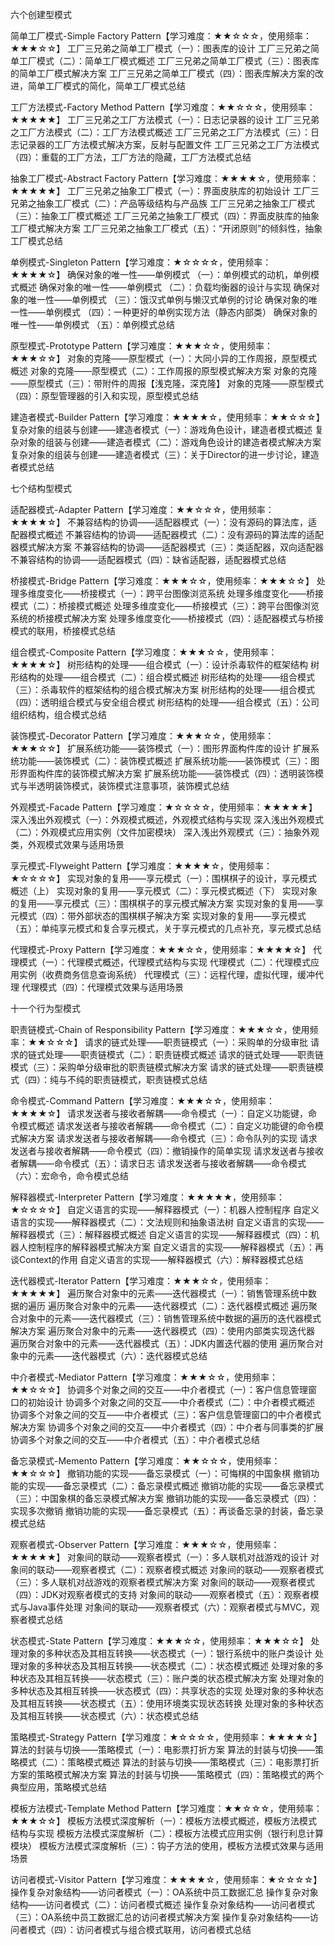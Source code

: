 六个创建型模式
 
简单工厂模式-Simple Factory Pattern【学习难度：★★☆☆☆，使用频率：★★★☆☆】
工厂三兄弟之简单工厂模式（一）：图表库的设计
工厂三兄弟之简单工厂模式（二）：简单工厂模式概述
工厂三兄弟之简单工厂模式（三）：图表库的简单工厂模式解决方案
工厂三兄弟之简单工厂模式（四）：图表库解决方案的改进，简单工厂模式的简化，简单工厂模式总结
 
工厂方法模式-Factory Method Pattern【学习难度：★★☆☆☆，使用频率：★★★★★】
工厂三兄弟之工厂方法模式（一）：日志记录器的设计
工厂三兄弟之工厂方法模式（二）：工厂方法模式概述
工厂三兄弟之工厂方法模式（三）：日志记录器的工厂方法模式解决方案，反射与配置文件
工厂三兄弟之工厂方法模式（四）：重载的工厂方法，工厂方法的隐藏，工厂方法模式总结
 
抽象工厂模式-Abstract  Factory Pattern【学习难度：★★★★☆，使用频率：★★★★★】
工厂三兄弟之抽象工厂模式（一）：界面皮肤库的初始设计
工厂三兄弟之抽象工厂模式（二）：产品等级结构与产品族
工厂三兄弟之抽象工厂模式（三）：抽象工厂模式概述
工厂三兄弟之抽象工厂模式（四）：界面皮肤库的抽象工厂模式解决方案
工厂三兄弟之抽象工厂模式（五）：“开闭原则”的倾斜性，抽象工厂模式总结
 
单例模式-Singleton Pattern【学习难度：★☆☆☆☆，使用频率：★★★★☆】
确保对象的唯一性——单例模式 （一）：单例模式的动机，单例模式概述
确保对象的唯一性——单例模式 （二）：负载均衡器的设计与实现
确保对象的唯一性——单例模式 （三）：饿汉式单例与懒汉式单例的讨论
确保对象的唯一性——单例模式 （四）：一种更好的单例实现方法（静态内部类）
确保对象的唯一性——单例模式 （五）：单例模式总结
 
原型模式-Prototype Pattern【学习难度：★★★☆☆，使用频率：★★★☆☆】
对象的克隆——原型模式（一）：大同小异的工作周报，原型模式概述
对象的克隆——原型模式（二）：工作周报的原型模式解决方案
对象的克隆——原型模式（三）：带附件的周报【浅克隆，深克隆】
对象的克隆——原型模式（四）：原型管理器的引入和实现，原型模式总结
 
建造者模式-Builder Pattern【学习难度：★★★★☆，使用频率：★★☆☆☆】
复杂对象的组装与创建——建造者模式（一）：游戏角色设计，建造者模式概述
复杂对象的组装与创建——建造者模式（二）：游戏角色设计的建造者模式解决方案
复杂对象的组装与创建——建造者模式（三）：关于Director的进一步讨论，建造者模式总结
 
七个结构型模式
 
适配器模式-Adapter Pattern【学习难度：★★☆☆☆，使用频率：★★★★☆】
不兼容结构的协调——适配器模式（一）：没有源码的算法库，适配器模式概述
不兼容结构的协调——适配器模式（二）：没有源码的算法库的适配器模式解决方案
不兼容结构的协调——适配器模式（三）：类适配器，双向适配器
不兼容结构的协调——适配器模式（四）：缺省适配器，适配器模式总结

桥接模式-Bridge Pattern【学习难度：★★★☆☆，使用频率：★★★☆☆】
处理多维度变化——桥接模式（一）：跨平台图像浏览系统
处理多维度变化——桥接模式（二）：桥接模式概述
处理多维度变化——桥接模式（三）：跨平台图像浏览系统的桥接模式解决方案
处理多维度变化——桥接模式（四）：适配器模式与桥接模式的联用，桥接模式总结

组合模式-Composite Pattern【学习难度：★★★☆☆，使用频率：★★★★☆】
树形结构的处理——组合模式（一）：设计杀毒软件的框架结构
树形结构的处理——组合模式（二）：组合模式概述
树形结构的处理——组合模式（三）：杀毒软件的框架结构的组合模式解决方案
树形结构的处理——组合模式（四）：透明组合模式与安全组合模式
树形结构的处理——组合模式（五）：公司组织结构，组合模式总结

装饰模式-Decorator Pattern【学习难度：★★★☆☆，使用频率：★★★☆☆】
扩展系统功能——装饰模式（一）：图形界面构件库的设计
扩展系统功能——装饰模式（二）：装饰模式概述
扩展系统功能——装饰模式（三）：图形界面构件库的装饰模式解决方案
扩展系统功能——装饰模式（四）：透明装饰模式与半透明装饰模式，装饰模式注意事项，装饰模式总结

外观模式-Facade Pattern【学习难度：★☆☆☆☆，使用频率：★★★★★】
深入浅出外观模式（一）：外观模式概述，外观模式结构与实现
深入浅出外观模式（二）：外观模式应用实例（文件加密模块）
深入浅出外观模式（三）：抽象外观类，外观模式效果与适用场景

享元模式-Flyweight Pattern【学习难度：★★★★☆，使用频率：★☆☆☆☆】
实现对象的复用——享元模式（一）：围棋棋子的设计，享元模式概述（上）
实现对象的复用——享元模式（二）：享元模式概述（下）
实现对象的复用——享元模式（三）：围棋棋子的享元模式解决方案
实现对象的复用——享元模式（四）：带外部状态的围棋棋子解决方案
实现对象的复用——享元模式（五）：单纯享元模式和复合享元模式，关于享元模式的几点补充，享元模式总结

代理模式-Proxy Pattern【学习难度：★★★☆☆，使用频率：★★★★☆】
代理模式（一）：代理模式概述，代理模式结构与实现
代理模式（二）：代理模式应用实例（收费商务信息查询系统）
代理模式（三）：远程代理，虚拟代理，缓冲代理
代理模式（四）：代理模式效果与适用场景

十一个行为型模式
 
职责链模式-Chain of Responsibility Pattern【学习难度：★★★☆☆，使用频率：★★☆☆☆】
请求的链式处理——职责链模式（一）：采购单的分级审批
请求的链式处理——职责链模式（二）：职责链模式概述
请求的链式处理——职责链模式（三）：采购单分级审批的职责链模式解决方案
请求的链式处理——职责链模式（四）：纯与不纯的职责链模式，职责链模式总结

命令模式-Command Pattern【学习难度：★★★☆☆，使用频率：★★★★☆】
请求发送者与接收者解耦——命令模式（一）：自定义功能键，命令模式概述
请求发送者与接收者解耦——命令模式（二）：自定义功能键的命令模式解决方案
请求发送者与接收者解耦——命令模式（三）：命令队列的实现
请求发送者与接收者解耦——命令模式（四）：撤销操作的简单实现
请求发送者与接收者解耦——命令模式（五）：请求日志
请求发送者与接收者解耦——命令模式（六）：宏命令，命令模式总结

解释器模式-Interpreter Pattern【学习难度：★★★★★，使用频率：★☆☆☆☆】
自定义语言的实现——解释器模式（一）：机器人控制程序
自定义语言的实现——解释器模式（二）：文法规则和抽象语法树
自定义语言的实现——解释器模式（三）：解释器模式概述
自定义语言的实现——解释器模式（四）：机器人控制程序的解释器模式解决方案
自定义语言的实现——解释器模式（五）：再谈Context的作用
自定义语言的实现——解释器模式（六）：解释器模式总结

迭代器模式-Iterator Pattern【学习难度：★★★☆☆，使用频率：★★★★★】
遍历聚合对象中的元素——迭代器模式（一）：销售管理系统中数据的遍历
遍历聚合对象中的元素——迭代器模式（二）：迭代器模式概述
遍历聚合对象中的元素——迭代器模式（三）：销售管理系统中数据的遍历的迭代器模式解决方案
遍历聚合对象中的元素——迭代器模式（四）：使用内部类实现迭代器
遍历聚合对象中的元素——迭代器模式（五）：JDK内置迭代器的使用
遍历聚合对象中的元素——迭代器模式（六）：迭代器模式总结

中介者模式-Mediator Pattern【学习难度：★★★☆☆，使用频率：★★☆☆☆】
协调多个对象之间的交互——中介者模式（一）：客户信息管理窗口的初始设计
协调多个对象之间的交互——中介者模式（二）：中介者模式概述
协调多个对象之间的交互——中介者模式（三）：客户信息管理窗口的中介者模式解决方案
协调多个对象之间的交互——中介者模式（四）：中介者与同事类的扩展
协调多个对象之间的交互——中介者模式（五）：中介者模式总结

备忘录模式-Memento Pattern【学习难度：★★☆☆☆，使用频率：★★☆☆☆】
撤销功能的实现——备忘录模式（一）：可悔棋的中国象棋
撤销功能的实现——备忘录模式（二）：备忘录模式概述
撤销功能的实现——备忘录模式（三）：中国象棋的备忘录模式解决方案
撤销功能的实现——备忘录模式（四）：实现多次撤销
撤销功能的实现——备忘录模式（五）：再谈备忘录的封装，备忘录模式总结

观察者模式-Observer Pattern【学习难度：★★★☆☆，使用频率：★★★★★】
对象间的联动——观察者模式（一）：多人联机对战游戏的设计
对象间的联动——观察者模式（二）：观察者模式概述
对象间的联动——观察者模式（三）：多人联机对战游戏的观察者模式解决方案
对象间的联动——观察者模式（四）：JDK对观察者模式的支持
对象间的联动——观察者模式（五）：观察者模式与Java事件处理
对象间的联动——观察者模式（六）：观察者模式与MVC，观察者模式总结

状态模式-State Pattern【学习难度：★★★☆☆，使用频率：★★★☆☆】
处理对象的多种状态及其相互转换——状态模式（一）：银行系统中的账户类设计
处理对象的多种状态及其相互转换——状态模式（二）：状态模式概述
处理对象的多种状态及其相互转换——状态模式（三）：账户类的状态模式解决方案
处理对象的多种状态及其相互转换——状态模式（四）：共享状态的实现
处理对象的多种状态及其相互转换——状态模式（五）：使用环境类实现状态转换
处理对象的多种状态及其相互转换——状态模式（六）：状态模式总结

策略模式-Strategy Pattern【学习难度：★☆☆☆☆，使用频率：★★★★☆】
算法的封装与切换——策略模式（一）：电影票打折方案
算法的封装与切换——策略模式（二）：策略模式概述
算法的封装与切换——策略模式（三）：电影票打折方案的策略模式解决方案
算法的封装与切换——策略模式（四）：策略模式的两个典型应用，策略模式总结

模板方法模式-Template Method Pattern【学习难度：★★☆☆☆，使用频率：★★★☆☆】
模板方法模式深度解析（一）：模板方法模式概述，模板方法模式结构与实现
模板方法模式深度解析（二）：模板方法模式应用实例（银行利息计算模块）
模板方法模式深度解析（三）：钩子方法的使用，模板方法模式效果与适用场景

访问者模式-Visitor Pattern【学习难度：★★★★☆，使用频率：★☆☆☆☆】
操作复杂对象结构——访问者模式（一）：OA系统中员工数据汇总
操作复杂对象结构——访问者模式（二）：访问者模式概述
操作复杂对象结构——访问者模式（三）：OA系统中员工数据汇总的访问者模式解决方案
操作复杂对象结构——访问者模式（四）：访问者模式与组合模式联用，访问者模式总结 